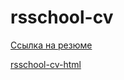 # rsschool-cv

[Сcылка на резюме](https://denminkevich.github.io/cd/cd)

[rsschool-cv-html](https://denminkevich.github.io/cd/cdInColor)
